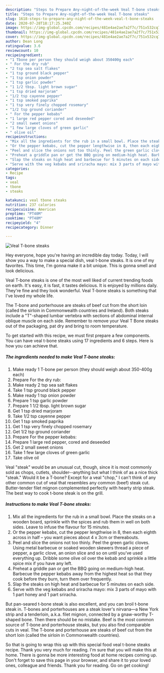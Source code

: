 ```yaml
---
description: "Steps to Prepare Any-night-of-the-week Veal T-bone steaks"
title: "Steps to Prepare Any-night-of-the-week Veal T-bone steaks"
slug: 1618-steps-to-prepare-any-night-of-the-week-veal-t-bone-steaks
date: 2020-07-28T18:17:25.340Z
image: https://img-global.cpcdn.com/recipes/481e4ae2ae7a2f7c/751x532cq70/veal-t-bone-steaks-recipe-main-photo.jpg
thumbnail: https://img-global.cpcdn.com/recipes/481e4ae2ae7a2f7c/751x532cq70/veal-t-bone-steaks-recipe-main-photo.jpg
cover: https://img-global.cpcdn.com/recipes/481e4ae2ae7a2f7c/751x532cq70/veal-t-bone-steaks-recipe-main-photo.jpg
author: Dean Long
ratingvalue: 3.6
reviewcount: 10
recipeingredient:
- "1 Tbone per person they should weigh about 350400g each"
- " For the dry rub"
- "2 tsp sea salt flakes"
- "1 tsp ground black pepper"
- "1 tsp onion powder"
- "1 tsp garlic powder"
- "1 1/2 tbsp. light brown sugar"
- "1 tsp dried marjoram"
- "1/2 tsp cayenne pepper"
- "1 tsp smoked paprika"
- "1 tsp very finely chopped rosemary"
- "1/2 tsp ground coriander"
- " For the pepper kebabs"
- "1 large red pepper cored and deseeded"
- "2 small sweet onions"
- "1 few large cloves of green garlic"
- " olive oil"
recipeinstructions:
- "Mix all the ingredients for the rub in a small bowl. Place the steaks on a wooden board, sprinkle with the spices and rub them in well on both sides. Leave to infuse the flavour for 15 minutes."
- "Or the pepper kebabs, cut the pepper lengthwise in 8, then each eighth across in half – you want pieces about 4 x 3cm or thereabouts."
- "Peel and slice the onions not too thinly. Peel the green garlic cloves. Using metal barbecue or soaked wooden skewers thread a piece of pepper, a garlic clove, an onion slice and so on until you’ve used everything up. Dribble some olive oil over the kebab and sprinkle a little spice mix if you have any left."
- "Preheat a griddle pan or get the BBQ going on medium-high heat. Barbecue the pepper kebabs away from the highest heat so that they cook before they burn, turn them over frequently."
- "Slap the steaks on high heat and barbecue for 5 minutes on each side."
- "Serve with the veg kebabs and sriracha mayo: mix 3 parts of mayo with 1 part honey and 1 part sriracha."
categories:
- Recipe
tags:
- veal
- tbone
- steaks

katakunci: veal tbone steaks 
nutrition: 237 calories
recipecuisine: American
preptime: "PT40M"
cooktime: "PT48M"
recipeyield: "4"
recipecategory: Dinner

---
```



![Veal T-bone steaks](https://img-global.cpcdn.com/recipes/481e4ae2ae7a2f7c/751x532cq70/veal-t-bone-steaks-recipe-main-photo.jpg)

Hey everyone, hope you're having an incredible day today. Today, I will show you a way to make a special dish, veal t-bone steaks. It is one of my favorites. This time, I'm gonna make it a bit unique. This is gonna smell and look delicious.

Veal T-bone steaks is one of the most well liked of current trending foods on earth. It's easy, it is fast, it tastes delicious. It is enjoyed by millions daily. They're fine and they look wonderful. Veal T-bone steaks is something that I've loved my whole life.

The T-bone and porterhouse are steaks of beef cut from the short loin (called the sirloin in Commonwealth countries and Ireland). Both steaks include a &#34;T&#34;-shaped lumbar vertebra with sections of abdominal internal oblique muscle on each side. Remember to remove your Veal T Bone steaks out of the packaging, pat dry and bring to room temperature.


To get started with this recipe, we must first prepare a few components. You can have veal t-bone steaks using 17 ingredients and 6 steps. Here is how you can achieve that.

<!--inarticleads1-->

##### The ingredients needed to make Veal T-bone steaks:

1. Make ready 1 T-bone per person (they should weigh about 350-400g each)
1. Prepare  For the dry rub:
1. Make ready 2 tsp sea salt flakes
1. Take 1 tsp ground black pepper
1. Make ready 1 tsp onion powder
1. Prepare 1 tsp garlic powder
1. Prepare 1 1/2 tbsp. light brown sugar
1. Get 1 tsp dried marjoram
1. Take 1/2 tsp cayenne pepper
1. Get 1 tsp smoked paprika
1. Get 1 tsp very finely chopped rosemary
1. Get 1/2 tsp ground coriander
1. Prepare  For the pepper kebabs:
1. Prepare 1 large red pepper, cored and deseeded
1. Get 2 small sweet onions
1. Take 1 few large cloves of green garlic
1. Take  olive oil


Veal &#34;steak&#34; would be an unusual cut, though, since it is most commonly sold as chops, cutlets, shoulder--anything but what I think of as a nice thick &#34;steak.&#34; Would it be a T-bone? Except for a veal &#34;chop,&#34; I can&#39;t think of any other common cut of veal that resembles any common (beef) steak cut. Butter-tender filet mignon complemented perfectly with hearty strip steak. The best way to cook t-bone steak is on the grill. 

<!--inarticleads2-->

##### Instructions to make Veal T-bone steaks:

1. Mix all the ingredients for the rub in a small bowl. Place the steaks on a wooden board, sprinkle with the spices and rub them in well on both sides. Leave to infuse the flavour for 15 minutes.
1. Or the pepper kebabs, cut the pepper lengthwise in 8, then each eighth across in half – you want pieces about 4 x 3cm or thereabouts.
1. Peel and slice the onions not too thinly. Peel the green garlic cloves. Using metal barbecue or soaked wooden skewers thread a piece of pepper, a garlic clove, an onion slice and so on until you’ve used everything up. Dribble some olive oil over the kebab and sprinkle a little spice mix if you have any left.
1. Preheat a griddle pan or get the BBQ going on medium-high heat. Barbecue the pepper kebabs away from the highest heat so that they cook before they burn, turn them over frequently.
1. Slap the steaks on high heat and barbecue for 5 minutes on each side.
1. Serve with the veg kebabs and sriracha mayo: mix 3 parts of mayo with 1 part honey and 1 part sriracha.


But pan-seared t-bone steak is also excellent, and you can broil t-bone steak in. T-bones and porterhouses are a steak lover&#39;s nirvana—a New York strip and a tenderloin, a.k.a. filet mignon, connected by a gnaw-worthy T-shaped bone. Then there should be no mistake. Beef is the most common source of T-bone and porterhouse steaks, but you also find comparable cuts in veal. The T-bone and porterhouse are steaks of beef cut from the short loin (called the sirloin in Commonwealth countries). 

So that is going to wrap this up with this special food veal t-bone steaks recipe. Thank you very much for reading. I'm sure that you will make this at home. There is gonna be more interesting food at home recipes coming up. Don't forget to save this page in your browser, and share it to your loved ones, colleague and friends. Thank you for reading. Go on get cooking!
